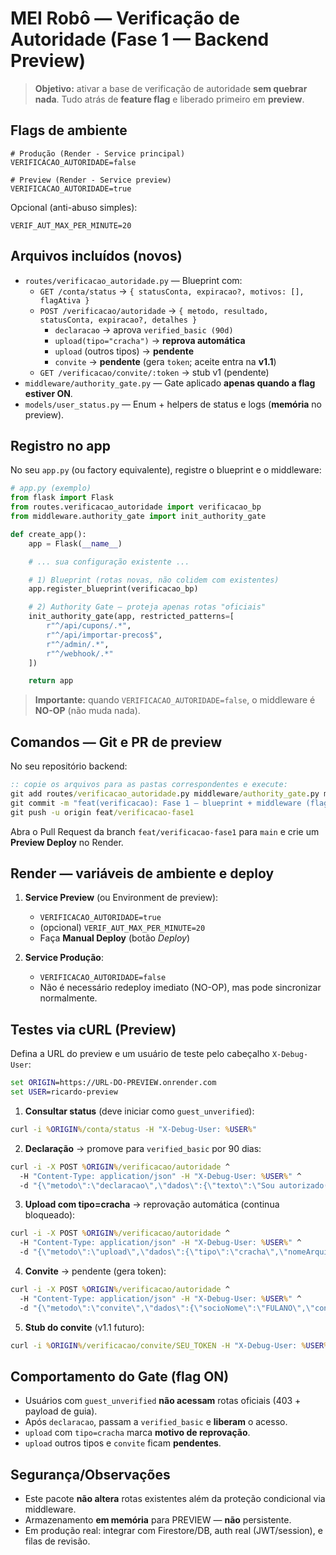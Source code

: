 # MEI Robô — Verificação de Autoridade (Fase 1 — Backend Preview)

> **Objetivo:** ativar a base de verificação de autoridade **sem quebrar nada**. Tudo atrás de **feature flag** e liberado primeiro em **preview**.

## Flags de ambiente

```
# Produção (Render - Service principal)
VERIFICACAO_AUTORIDADE=false

# Preview (Render - Service preview)
VERIFICACAO_AUTORIDADE=true
```

Opcional (anti-abuso simples):
```
VERIF_AUT_MAX_PER_MINUTE=20
```

## Arquivos incluídos (novos)

- `routes/verificacao_autoridade.py` — Blueprint com:
  - `GET /conta/status` → `{ statusConta, expiracao?, motivos: [], flagAtiva }`
  - `POST /verificacao/autoridade` → `{ metodo, resultado, statusConta, expiracao?, detalhes }`
    - `declaracao` → aprova `verified_basic (90d)`
    - `upload(tipo="cracha")` → **reprova automática**
    - `upload` (outros tipos) → **pendente**
    - `convite` → **pendente** (gera `token`; aceite entra na **v1.1**)
  - `GET /verificacao/convite/:token` → stub v1 (pendente)
- `middleware/authority_gate.py` — Gate aplicado **apenas quando a flag estiver ON**.
- `models/user_status.py` — Enum + helpers de status e logs (**memória** no preview).

## Registro no app

No seu `app.py` (ou factory equivalente), registre o blueprint e o middleware:

```python
# app.py (exemplo)
from flask import Flask
from routes.verificacao_autoridade import verificacao_bp
from middleware.authority_gate import init_authority_gate

def create_app():
    app = Flask(__name__)

    # ... sua configuração existente ...

    # 1) Blueprint (rotas novas, não colidem com existentes)
    app.register_blueprint(verificacao_bp)

    # 2) Authority Gate — proteja apenas rotas "oficiais"
    init_authority_gate(app, restricted_patterns=[
        r"^/api/cupons/.*",
        r"^/api/importar-precos$",
        r"^/admin/.*",
        r"^/webhook/.*"
    ])

    return app
```

> **Importante:** quando `VERIFICACAO_AUTORIDADE=false`, o middleware é **NO-OP** (não muda nada).

## Comandos — Git e PR de preview

No seu repositório backend:

```bat
:: copie os arquivos para as pastas correspondentes e execute:
git add routes/verificacao_autoridade.py middleware/authority_gate.py models/user_status.py README_backend_VERIFICACAO.md
git commit -m "feat(verificacao): Fase 1 — blueprint + middleware (flag) + stubs em memória"
git push -u origin feat/verificacao-fase1
```

Abra o Pull Request da branch `feat/verificacao-fase1` para `main` e crie um **Preview Deploy** no Render.

## Render — variáveis de ambiente e deploy

1. **Service Preview** (ou Environment de preview):
   - `VERIFICACAO_AUTORIDADE=true`
   - (opcional) `VERIF_AUT_MAX_PER_MINUTE=20`
   - Faça **Manual Deploy** (botão *Deploy*)

2. **Service Produção**:
   - `VERIFICACAO_AUTORIDADE=false`
   - Não é necessário redeploy imediato (NO-OP), mas pode sincronizar normalmente.

## Testes via cURL (Preview)

Defina a URL do preview e um usuário de teste pelo cabeçalho `X-Debug-User`:

```bat
set ORIGIN=https://URL-DO-PREVIEW.onrender.com
set USER=ricardo-preview
```

1) **Consultar status** (deve iniciar como `guest_unverified`):

```bat
curl -i %ORIGIN%/conta/status -H "X-Debug-User: %USER%"
```

2) **Declaração** → promove para `verified_basic` por 90 dias:

```bat
curl -i -X POST %ORIGIN%/verificacao/autoridade ^
  -H "Content-Type: application/json" -H "X-Debug-User: %USER%" ^
  -d "{\"metodo\":\"declaracao\",\"dados\":{\"texto\":\"Sou autorizado(a)...\"}}"
```

3) **Upload com tipo=cracha** → reprovação automática (continua bloqueado):

```bat
curl -i -X POST %ORIGIN%/verificacao/autoridade ^
  -H "Content-Type: application/json" -H "X-Debug-User: %USER%" ^
  -d "{\"metodo\":\"upload\",\"dados\":{\"tipo\":\"cracha\",\"nomeArquivo\":\"foto.jpg\"}}"
```

4) **Convite** → pendente (gera token):

```bat
curl -i -X POST %ORIGIN%/verificacao/autoridade ^
  -H "Content-Type: application/json" -H "X-Debug-User: %USER%" ^
  -d "{\"metodo\":\"convite\",\"dados\":{\"socioNome\":\"FULANO\",\"contato\":\"fulano@empresa.com\"}}"
```

5) **Stub do convite** (v1.1 futuro): 

```bat
curl -i %ORIGIN%/verificacao/convite/SEU_TOKEN -H "X-Debug-User: %USER%"
```

## Comportamento do Gate (flag ON)

- Usuários com `guest_unverified` **não acessam** rotas oficiais (403 + payload de guia).
- Após `declaracao`, passam a `verified_basic` e **liberam** o acesso.
- `upload` com `tipo=cracha` marca **motivo de reprovação**.
- `upload` outros tipos e `convite` ficam **pendentes**.

## Segurança/Observações

- Este pacote **não altera** rotas existentes além da proteção condicional via middleware.
- Armazenamento **em memória** para PREVIEW — **não** persistente.
- Em produção real: integrar com Firestore/DB, auth real (JWT/session), e filas de revisão.
